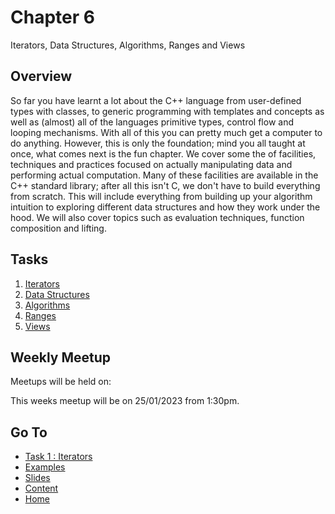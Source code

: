 # Chapter 6

Iterators, Data Structures, Algorithms, Ranges and Views

## Overview

So far you have learnt a lot about the C++ language from user-defined types with classes, to generic programming with templates and concepts as well as (almost) all of the languages primitive types, control flow and looping mechanisms. With all of this you can pretty much get a computer to do anything. However, this is only the foundation; mind you all taught at once, what comes next is the fun chapter. We cover some the of facilities, techniques and practices focused on actually manipulating data and performing actual computation. Many of these facilities are available in the C++ standard library; after all this isn't C, we don't have to build everything from scratch. This will include everything from building up your algorithm intuition to exploring different data structures and how they work under the hood. We will also cover topics such as evaluation techniques, function composition and lifting.

## Tasks

1. [Iterators](/content/chapter6/tasks/iterators.md)
2. [Data Structures](/content/chapter6/tasks/data-structures.md)
3. [Algorithms](/content/chapter6/tasks/algorithms.md)
4. [Ranges](/content/chapter6/tasks/ranges.md)
5. [Views](/content/chapter6/tasks/views.md)

## Weekly Meetup

Meetups will be held on:

This weeks meetup will be on 25/01/2023 from 1:30pm.

## Go To

- [Task 1 : Iterators](/content/chapter6/tasks/iterators.md)
- [Examples](/content/chapter/examples/README.md)
- [Slides](/content/chapter/slides/README.md)
- [Content](/content/README.md)
- [Home](/README.md)
